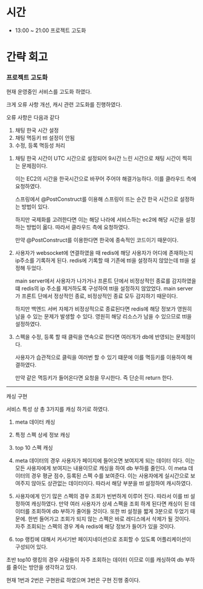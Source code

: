 # 시간
- 13:00 ~ 21:00 프로젝트 고도화

# 간략 회고

### 프로젝트 고도화

현재 운영중인 서비스를 고도화 하였다.

크게 오류 사항 개선, 캐시 관련 고도화를 진행하였다.

오류 사항은 다음과 같다

1) 채팅 한국 시간 설정
2) 채팅 멱등키 ttl 설정이 안됨
3) 수정, 등록 멱등성 처리

1. 채팅 한국 시간이 UTC 시간으로 설정되어 9시간 느린 시간으로 채팅 시간이 찍히는 문제점이다.

    이는 EC2의 시간을 한국시간으로 바꾸어 주어야 해결가능하다. 이를 클라우드 측에 요청하였다.
    
    스프링에서 @PostConstruct를 이용해 스프링이 뜨는 순간 한국 시간으로 설정하는 방법이 있다.
    
    하지만 국제화를 고려한다면 이는 해당 나라에 서비스하는 ec2에 해당 시간을 설정하는 방법이 옳다. 따라서 클라우드 측에 요청하였다.
    
    만약 @PostConstruct를 이용한다면 한국에 종속적인 코드이기 때문이다.

2. 사용자가 websocket에 연결하였을 때 redis에 해당 사용자가 어디에 존재하는지 ip주소를 기록하게 된다.
    redis에 기록할 때 기존에 ttl을 설정하지 않았는데 ttl을 설정해 두었다.
    
    main server에서 사용자가 나가거나 프론트 단에서 비정상적인 종료를 감지하였을떄 redis의 ip 주소를 제거하도록 구성하여 ttl을 설정하지 않았었다.
    main server가 프론트 단에서 정상적인 종료, 비정상적인 종료 모두 감지하기 때문이다.
    
    하지만 백엔드 서버 자체가 비정상적으로 종료된다면 redis에 해당 정보가 영원히 남을 수 있는 문제가 발생할 수 있다.
    영원히 해당 리소스가 남을 수 있으므로 ttl을 설정하였다.

3. 스펙을 수정, 등록 할 때 클릭을 연속으로 한다면 여러개가 db에 반영되는 문제점이다.

   사용자가 습관적으로 클릭을 여러번 할 수 있기 떄문에 이를 멱등키를 이용하여 해결하였다.

   만약 같은 멱등키가 들어온다면 요청을 무시한다. 즉 단순히 return 한다.


---

캐싱 구현

서비스 특성 상 총 3가지를 캐싱 하기로 하였다.

1. meta 데이터 캐싱
2. 특정 스펙 상세 정보 캐싱
3. top 10 스펙 캐싱


1. meta 데이터의 경우 사용자가 페이지에 들어오면 보여지게 되는 데이터 이다.
이는 모든 사용자에게 보여지는 내용이므로 캐싱을 하여 db 부하를 줄인다.
이 meta 데이터의 경우 평균 점수, 등록된 스펙 수를 보여준다.
이는 사용자에게 실시간으로 보여주지 않아도 상관없는 데이터이다. 따라서 해당 부분을 ttl 설정하여 캐시하였다.

2. 사용자에게 인기 많은 스펙의 경우 조회가 빈번하게 이루어 진다.
따라서 이를 ttl 설정하여 캐싱하였다.
만약 여러 사용자가 상세 스펙을 조회 하게 된다면 캐싱이 된 데이터를 조회하여 db 부하가 줄어들 것이다.
또한 ttl 설정을 짧게 3분으로 두었기 때문에. 한번 들어가고 조회가 되지 않는 스펙은 바로 레디스에서 삭제가 될 것이다.
자주 조회되는 스펙의 경우 계속 redis에 해당 정보가 들어가 있을 것이다.

3. top 랭킹에 대해서 커서기반 페이지네이션으로 조회할 수 있도록 어플리케이션이 구성되어 있다.

초반 top10 랭킹의 경우 사람들이 자주 조회하는 데이터 이므로 이를 캐싱하여 db 부하를 줄이는 방안을 생각하고 있다.

현재 1번과 2번은 구현완료 하였으며 3번은 구현 진행 중이다.
